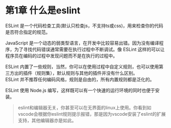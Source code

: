 # 第1章 什么是eslint

ESLint 是一个代码检查工具(默认只检查js，不支持ts或css)，用来检查你的代码是否符合指定的规范。

JavaScript 是一个动态的弱类型语言，在开发中比较容易出错。因为没有编译程序，为了寻找代码错误通常需要在执行过程中不断调试。像 ESLint 这样的可以让程序员在编码的过程中发现问题而不是在执行的过程中。

ESLint 内置了一些规则，当然，你可以在使用过程中自定义规则，也可以使用第三方出的插件（规则集），默认规则与其他的插件并没有什么区别。    
ESLint 并不推荐任何编码风格，规则是自由的，所有内置规则都是泛化的。

ESLint 使用 Node.js 编写，这样既可以有一个快速的运行环境的同时也便于安装。

> eslint和编辑器无关，你甚至可以在无界面的linux上使用。你看到如vscode会根据你eslint规则提示报错，那是因为vscode安装了eslint的扩展支持，其他编辑器亦是如此。
